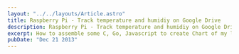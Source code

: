 ```yaml
---
layout: "../../layouts/Article.astro"
title: Raspberry Pi - Track temperature and humidiy on Google Drive
description: Raspberry Pi - Track temperature and humidiy on Google Drive
excerpt: How to assemble some C, Go, Javascript to create Chart of my livinroom temperature over time.
pubDate: "Dec 21 2013"
---
```


<script type="text/javascript" src="//ajax.googleapis.com/ajax/static/modules/gviz/1.0/chart.js"> {"dataSourceUrl":"//docs.google.com/spreadsheets/d/11uwCKTokoJ9P2kJ1UUlZnj60GaNf3H41D9t61GlfnhY/gviz/tq?id=11uwCKTokoJ9P2kJ1UUlZnj60GaNf3H41D9t61GlfnhY&transpose=0&headers=0&merge=COLS&range=A1%3AA4856%2CF1%3AF4856&gid=0&pub=1","options":{"hAxis":{"title":"Time","useFormatFromData":true,"viewWindow":null,"minValue":null,"maxValue":null,"viewWindowMode":null},"title":"Temperature in Fahrenheit","titleTextStyle":{"fontSize":16,"color":"#000","bold":true},"vAxes":[{"title":"Temperature","useFormatFromData":false,"viewWindow":{"max":null,"min":null},"minValue":null,"maxValue":null,"gridlines":{"count":"10"},"formatOptions":{"source":"inline","suffix":"\u00b0"},"format":"0.##"},{"useFormatFromData":true,"viewWindow":{"max":null,"min":null},"minValue":null,"maxValue":null}],"curveType":"function","animation":{"duration":500},"booleanRole":"certainty","lineWidth":2,"legend":"right","series":{"0":{"color":"#6aa84f","lineWidth":4}},"width":600,"height":371},"state":{},"view":{},"isDefaultVisualization":false,"chartType":"LineChart","chartName":"Chart 4"} </script>

<script type="text/javascript" src="//ajax.googleapis.com/ajax/static/modules/gviz/1.0/chart.js"> {"dataSourceUrl":"//docs.google.com/spreadsheets/d/11uwCKTokoJ9P2kJ1UUlZnj60GaNf3H41D9t61GlfnhY/gviz/tq?id=11uwCKTokoJ9P2kJ1UUlZnj60GaNf3H41D9t61GlfnhY&transpose=0&headers=0&merge=COLS&range=A1%3AB5107&gid=0&pub=1","options":{"hAxis":{"title":"Time","useFormatFromData":true,"viewWindow":null,"minValue":null,"maxValue":null,"viewWindowMode":null},"title":"Temperature in Celsious","titleTextStyle":{"fontSize":16,"color":"#000","bold":true},"vAxes":[{"title":"Degrees","useFormatFromData":false,"viewWindow":{"max":null,"min":null},"minValue":null,"maxValue":null,"gridlines":{"count":"10"},"formatOptions":{"source":"inline","suffix":"\u00b0","prefix":" "},"format":"0.##"},{"useFormatFromData":true,"viewWindow":{"max":null,"min":null},"minValue":null,"maxValue":null}],"curveType":"function","animation":{"duration":500},"booleanRole":"certainty","lineWidth":2,"legend":"right","fontName":"Arial Narrow","series":{"0":{"lineWidth":4}},"width":600,"height":371,"tooltip":{}},"state":{},"view":{},"isDefaultVisualization":false,"chartType":"LineChart","chartName":"Chart 2"} </script>

<script type="text/javascript" src="//ajax.googleapis.com/ajax/static/modules/gviz/1.0/chart.js"> {"dataSourceUrl":"//docs.google.com/spreadsheets/d/11uwCKTokoJ9P2kJ1UUlZnj60GaNf3H41D9t61GlfnhY/gviz/tq?id=11uwCKTokoJ9P2kJ1UUlZnj60GaNf3H41D9t61GlfnhY&transpose=0&headers=0&merge=COLS&range=A1%3AA5107%2CC1%3AC5107&gid=0&pub=1","options":{"hAxis":{"title":"Time","useFormatFromData":true,"viewWindow":null,"minValue":null,"maxValue":null,"viewWindowMode":null},"title":"Humidity","titleTextStyle":{"fontSize":16,"color":"#000","bold":true},"vAxes":[{"title":"Humidity","useFormatFromData":false,"viewWindow":{"max":null,"min":null},"minValue":null,"maxValue":null,"gridlines":{"count":"10"},"formatOptions":{"source":"inline","suffix":"%"},"format":"0.##"},{"useFormatFromData":true,"viewWindow":{"max":null,"min":null},"minValue":null,"maxValue":null}],"curveType":"","animation":{"duration":500},"booleanRole":"certainty","lineWidth":2,"legend":"right","fontName":"Arial Narrow","series":{"0":{"lineWidth":4,"color":"#351c75"}},"width":600,"height":371},"state":{},"view":{},"isDefaultVisualization":false,"chartType":"LineChart","chartName":"Chart 3"} </script>
